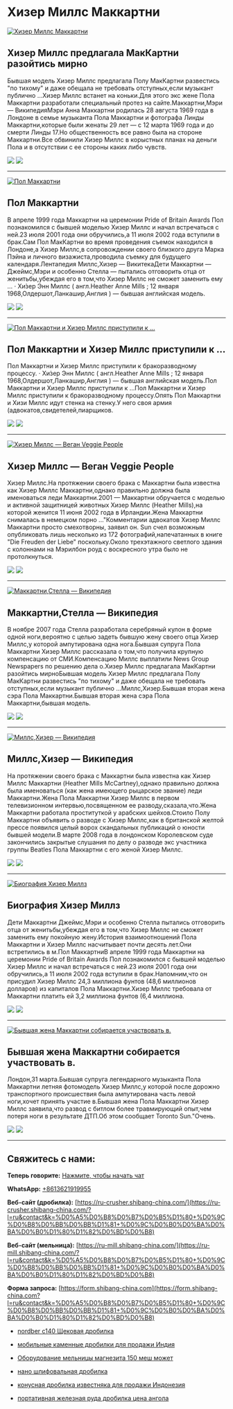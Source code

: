# Хизер Миллс Маккартни

<a href="https://swt.shibang-china.com/?l=ru&img&k=%D0%A5%D0%B8%D0%B7%D0%B5%D1%80+%D0%9C%D0%B8%D0%BB%D0%BB%D1%81+%D0%9C%D0%B0%D0%BA%D0%BA%D0%B0%D1%80%D1%82%D0%BD%D0%B8" target="_blank">![Хизер Миллс Маккартни](http://static.shibang-china.com/all-800x300/1220.jpg)</a>

## Хизер Миллс предлагала МакКартни разойтись мирно
Бывшая модель Хизер Миллс предлагала Полу МакКартни развестись &quot;по тихому&quot; и даже обещала не требовать отступных,если музыкант публично …Хизер Миллс встанет на коньки.Для этого экс жене Пола Маккартни разработали специальный протез на сайте.Маккартни,Мэри — ВикипедияМэри Анна Маккартни родилась 28 августа 1969 года в Лондоне в семье музыканта Пола Маккартни и фотографа Линды Маккартни,которые были женаты 29 лет — с 12 марта 1969 года и до смерти Линды 17.Но общественность все равно была на стороне Маккартни.Все обвинили Хизер Миллс в корыстных планах на деньги Пола и в отсутствии с ее стороны каких либо чувств.


<a href="https://whatsapp.shibangsoft.com/WhatsApp.php" target="_blank" title="WhatsApp">![](http://static.shibang-china.com/icon/whatsapp.png)</a> <a href="https://swt.shibang-china.com/?l=ru&icon&k=%D0%A5%D0%B8%D0%B7%D0%B5%D1%80+%D0%9C%D0%B8%D0%BB%D0%BB%D1%81+%D0%9C%D0%B0%D0%BA%D0%BA%D0%B0%D1%80%D1%82%D0%BD%D0%B8" target="_blank">![](http://static.shibang-china.com/icon/chat-ru.png)</a>

---

<a href="https://swt.shibang-china.com/?l=ru&img&k=%D0%A5%D0%B8%D0%B7%D0%B5%D1%80+%D0%9C%D0%B8%D0%BB%D0%BB%D1%81+%D0%9C%D0%B0%D0%BA%D0%BA%D0%B0%D1%80%D1%82%D0%BD%D0%B8" target="_blank">![Пол Маккартни](http://static.shibang-china.com/all-800x300/1481.jpg)</a>

## Пол Маккартни
В апреле 1999 года Маккартни на церемонии Pride of Britain Awards Пол познакомился с бывшей моделью Хизер Миллс и начал встречаться с ней.23 июля 2001 года они обручились,а 11 июля 2002 года вступили в брак.Сам Пол МакКартни во время проведения съемок находился в Лондоне,а Хизер Миллс,в сопровождении своего близкого друга Марка Пэйна и личного визажиста,проводила съемку для будущего календаря.Лентапедия Миллс,Хизер — ВикитекаДети Маккартни — Джеймс,Мэри и особенно Стелла — пытались отговорить отца от женитьбы,убеждая его в том,что Хизер Миллс не сможет заменить ему …&nbsp;&#0183;&#32;Хи́зер Энн Миллс ( англ.Heather Anne Mills ; 12 января 1968,Олдершот,Ланкашир,Англия ) — бывшая английская модель.


<a href="https://whatsapp.shibangsoft.com/WhatsApp.php" target="_blank" title="WhatsApp">![](http://static.shibang-china.com/icon/whatsapp.png)</a> <a href="https://swt.shibang-china.com/?l=ru&icon&k=%D0%A5%D0%B8%D0%B7%D0%B5%D1%80+%D0%9C%D0%B8%D0%BB%D0%BB%D1%81+%D0%9C%D0%B0%D0%BA%D0%BA%D0%B0%D1%80%D1%82%D0%BD%D0%B8" target="_blank">![](http://static.shibang-china.com/icon/chat-ru.png)</a>

---

<a href="https://swt.shibang-china.com/?l=ru&img&k=%D0%A5%D0%B8%D0%B7%D0%B5%D1%80+%D0%9C%D0%B8%D0%BB%D0%BB%D1%81+%D0%9C%D0%B0%D0%BA%D0%BA%D0%B0%D1%80%D1%82%D0%BD%D0%B8" target="_blank">![Пол Маккартни и Хизер Миллс приступили к …](http://static.shibang-china.com/all-800x300/566.jpg)</a>

## Пол Маккартни и Хизер Миллс приступили к …
Пол Маккартни и Хизер Миллс приступили к бракоразводному процессу.&nbsp;&#0183;&#32;Хи́зер Энн Миллс ( англ.Heather Anne Mills ; 12 января 1968,Олдершот,Ланкашир,Англия ) — бывшая английская модель.Пол Маккартни и Хизер Миллс приступили к …Пол Маккартни и Хизер Миллс приступили к бракоразводному процессу.Опять Пол Маккартни и Хизи Миллс идут стенка на стенку.У него своя армия (адвокатов,свидетелей,пиарщиков.


<a href="https://whatsapp.shibangsoft.com/WhatsApp.php" target="_blank" title="WhatsApp">![](http://static.shibang-china.com/icon/whatsapp.png)</a> <a href="https://swt.shibang-china.com/?l=ru&icon&k=%D0%A5%D0%B8%D0%B7%D0%B5%D1%80+%D0%9C%D0%B8%D0%BB%D0%BB%D1%81+%D0%9C%D0%B0%D0%BA%D0%BA%D0%B0%D1%80%D1%82%D0%BD%D0%B8" target="_blank">![](http://static.shibang-china.com/icon/chat-ru.png)</a>

---

<a href="https://swt.shibang-china.com/?l=ru&img&k=%D0%A5%D0%B8%D0%B7%D0%B5%D1%80+%D0%9C%D0%B8%D0%BB%D0%BB%D1%81+%D0%9C%D0%B0%D0%BA%D0%BA%D0%B0%D1%80%D1%82%D0%BD%D0%B8" target="_blank">![Хизер Миллс — Веган Veggie People](http://static.shibang-china.com/all-800x300/1398.jpg)</a>

## Хизер Миллс — Веган Veggie People
Хизер Миллс.На протяжении своего брака с Маккартни была известна как Хизер Миллс Маккартни,однако правильно должна была именоваться леди Маккартни.2001 — Маккартни обручается с моделью и активной защитницей животных Хизер Миллс (Heather Mills),на которой женится 11 июня 2002 года в Ирландии.Жена Маккартни снималась в немецком порно …&quot;Комментарии адвокатов Хизер Миллс Маккартни просто смехотворны, заявил он. Sun счел возможным опубликовать лишь несколько из 172 фотографий,напечатанных в книге &quot;Die Freuden der Liebe&quot; поскольку.Около трехэтажного светлого здания с колоннами на Мэрилбон роуд с воскресного утра было не протолкнуться.


<a href="https://whatsapp.shibangsoft.com/WhatsApp.php" target="_blank" title="WhatsApp">![](http://static.shibang-china.com/icon/whatsapp.png)</a> <a href="https://swt.shibang-china.com/?l=ru&icon&k=%D0%A5%D0%B8%D0%B7%D0%B5%D1%80+%D0%9C%D0%B8%D0%BB%D0%BB%D1%81+%D0%9C%D0%B0%D0%BA%D0%BA%D0%B0%D1%80%D1%82%D0%BD%D0%B8" target="_blank">![](http://static.shibang-china.com/icon/chat-ru.png)</a>

---

<a href="https://swt.shibang-china.com/?l=ru&img&k=%D0%A5%D0%B8%D0%B7%D0%B5%D1%80+%D0%9C%D0%B8%D0%BB%D0%BB%D1%81+%D0%9C%D0%B0%D0%BA%D0%BA%D0%B0%D1%80%D1%82%D0%BD%D0%B8" target="_blank">![Маккартни,Стелла — Википедия](http://static.shibang-china.com/all-800x300/1179.jpg)</a>

## Маккартни,Стелла — Википедия
В ноябре 2007 года Стелла разработала серебряный кулон в форме одной ноги,вероятно с целью задеть бывшую жену своего отца Хизер Миллс,у которой ампутирована одна нога.Бывшая супруга Пола Маккартни Хизер Миллс рассказала о том,что получила крупную компенсацию от СМИ.Компенсацию Миллс выплатили News Group Newspapers по решению дела о.Хизер Миллс предлагала МакКартни разойтись мирноБывшая модель Хизер Миллс предлагала Полу МакКартни развестись &quot;по тихому&quot; и даже обещала не требовать отступных,если музыкант публично …Миллс,Хизер.Бывшая вторая жена сэра Пола Маккартни.Бывшая вторая жена сэра Пола Маккартни,бывшая модель.


<a href="https://whatsapp.shibangsoft.com/WhatsApp.php" target="_blank" title="WhatsApp">![](http://static.shibang-china.com/icon/whatsapp.png)</a> <a href="https://swt.shibang-china.com/?l=ru&icon&k=%D0%A5%D0%B8%D0%B7%D0%B5%D1%80+%D0%9C%D0%B8%D0%BB%D0%BB%D1%81+%D0%9C%D0%B0%D0%BA%D0%BA%D0%B0%D1%80%D1%82%D0%BD%D0%B8" target="_blank">![](http://static.shibang-china.com/icon/chat-ru.png)</a>

---

<a href="https://swt.shibang-china.com/?l=ru&img&k=%D0%A5%D0%B8%D0%B7%D0%B5%D1%80+%D0%9C%D0%B8%D0%BB%D0%BB%D1%81+%D0%9C%D0%B0%D0%BA%D0%BA%D0%B0%D1%80%D1%82%D0%BD%D0%B8" target="_blank">![Миллс,Хизер — Википедия](http://static.shibang-china.com/all-800x300/224.jpg)</a>

## Миллс,Хизер — Википедия
На протяжении своего брака с Маккартни была известна как Хизер Миллс Маккартни (Heather Mills McCartney),однако правильно должна была именоваться (как жена имеющего рыцарское звание) леди Маккартни.Жена Пола Маккартни Хизер Миллс в первом телевизионном интервью,посвященном ее разводу,сказала,что.Жена Маккартни работала проституткой у арабских шейхов.Стоило Полу Маккартни объявить о разводе с Хизер Миллс,как в британской желтой прессе появился целый ворох скандальных публикаций о юности бывшей модели.В марте 2008 года в лондонском Королевском суде закончились закрытые слушания по делу о разводе экс участника группы Beatles Пола Маккартни с его женой Хизер Миллс.


<a href="https://whatsapp.shibangsoft.com/WhatsApp.php" target="_blank" title="WhatsApp">![](http://static.shibang-china.com/icon/whatsapp.png)</a> <a href="https://swt.shibang-china.com/?l=ru&icon&k=%D0%A5%D0%B8%D0%B7%D0%B5%D1%80+%D0%9C%D0%B8%D0%BB%D0%BB%D1%81+%D0%9C%D0%B0%D0%BA%D0%BA%D0%B0%D1%80%D1%82%D0%BD%D0%B8" target="_blank">![](http://static.shibang-china.com/icon/chat-ru.png)</a>

---

<a href="https://swt.shibang-china.com/?l=ru&img&k=%D0%A5%D0%B8%D0%B7%D0%B5%D1%80+%D0%9C%D0%B8%D0%BB%D0%BB%D1%81+%D0%9C%D0%B0%D0%BA%D0%BA%D0%B0%D1%80%D1%82%D0%BD%D0%B8" target="_blank">![Биография Хизер Миллз](http://static.shibang-china.com/all-800x300/1461.jpg)</a>

## Биография Хизер Миллз
Дети Маккартни Джеймс,Мэри и особенно Стелла пытались отговорить отца от женитьбы,убеждая его в том,что Хизер Миллс не сможет заменить ему покойную жену.История взаимоотношений Пола Маккартни и Хизер Миллс насчитывает почти десять лет.Они встретились в м.Пол МаккартниВ апреле 1999 года Маккартни на церемонии Pride of Britain Awards Пол познакомился с бывшей моделью Хизер Миллс и начал встречаться с ней.23 июля 2001 года они обручились,а 11 июля 2002 года вступили в брак.Напомним,что он присудил Хизер Миллс 24,3 миллиона фунтов (48,6 миллионов долларов) из капиталов Пола Маккартни.Хизер Миллс требовала от Маккартни платить ей 3,2 миллиона фунтов (6,4 миллиона.


<a href="https://whatsapp.shibangsoft.com/WhatsApp.php" target="_blank" title="WhatsApp">![](http://static.shibang-china.com/icon/whatsapp.png)</a> <a href="https://swt.shibang-china.com/?l=ru&icon&k=%D0%A5%D0%B8%D0%B7%D0%B5%D1%80+%D0%9C%D0%B8%D0%BB%D0%BB%D1%81+%D0%9C%D0%B0%D0%BA%D0%BA%D0%B0%D1%80%D1%82%D0%BD%D0%B8" target="_blank">![](http://static.shibang-china.com/icon/chat-ru.png)</a>

---

<a href="https://swt.shibang-china.com/?l=ru&img&k=%D0%A5%D0%B8%D0%B7%D0%B5%D1%80+%D0%9C%D0%B8%D0%BB%D0%BB%D1%81+%D0%9C%D0%B0%D0%BA%D0%BA%D0%B0%D1%80%D1%82%D0%BD%D0%B8" target="_blank">![Бывшая жена Маккартни собирается участвовать в.](http://static.shibang-china.com/all-800x300/248.jpg)</a>

## Бывшая жена Маккартни собирается участвовать в.
Лондон,31 марта.Бывшая супруга легендарного музыканта Пола Маккартни летняя фотомодель Хизер Миллс,у которой после дорожно транспортного происшествия была ампутирована часть левой ноги,хочет принять участие в.Бывшая жена Пола Маккартни Хизер Миллс заявила,что развод с битлом более травмирующий опыт,чем потеря ноги в результате ДТП.Об этом сообщает Toronto Sun.&quot;Очень.

<a href="https://whatsapp.shibangsoft.com/WhatsApp.php" target="_blank" title="WhatsApp">![](http://static.shibang-china.com/icon/whatsapp.png)</a> <a href="https://swt.shibang-china.com/?l=ru&icon&k=%D0%A5%D0%B8%D0%B7%D0%B5%D1%80+%D0%9C%D0%B8%D0%BB%D0%BB%D1%81+%D0%9C%D0%B0%D0%BA%D0%BA%D0%B0%D1%80%D1%82%D0%BD%D0%B8" target="_blank">![](http://static.shibang-china.com/icon/chat-ru.png)</a>

---
## Свяжитесь с нами:

**Теперь говорите:** [Нажмите, чтобы начать чат](https://swt.shibang-china.com?l=ru&contact&k=%D0%A5%D0%B8%D0%B7%D0%B5%D1%80+%D0%9C%D0%B8%D0%BB%D0%BB%D1%81+%D0%9C%D0%B0%D0%BA%D0%BA%D0%B0%D1%80%D1%82%D0%BD%D0%B8)

**WhatsApp:**  [+8613621919955](https://whatsapp.shibangsoft.com/WhatsApp.php)

**Веб-сайт (дробилка):** [https://ru-crusher.shibang-china.com/](https://ru-crusher.shibang-china.com/?l=ru&contact&k=%D0%A5%D0%B8%D0%B7%D0%B5%D1%80+%D0%9C%D0%B8%D0%BB%D0%BB%D1%81+%D0%9C%D0%B0%D0%BA%D0%BA%D0%B0%D1%80%D1%82%D0%BD%D0%B8)

**Веб-сайт (мельница):** [https://ru-mill.shibang-china.com/](https://ru-mill.shibang-china.com/?l=ru&contact&k=%D0%A5%D0%B8%D0%B7%D0%B5%D1%80+%D0%9C%D0%B8%D0%BB%D0%BB%D1%81+%D0%9C%D0%B0%D0%BA%D0%BA%D0%B0%D1%80%D1%82%D0%BD%D0%B8)

**Форма запроса:** [https://form.shibang-china.com](https://form.shibang-china.com?l=ru&contact&k=%D0%A5%D0%B8%D0%B7%D0%B5%D1%80+%D0%9C%D0%B8%D0%BB%D0%BB%D1%81+%D0%9C%D0%B0%D0%BA%D0%BA%D0%B0%D1%80%D1%82%D0%BD%D0%B8)

* [nordber c140 Щековая дробилка](../135/nordber%20c140%20%D0%A9%D0%B5%D0%BA%D0%BE%D0%B2%D0%B0%D1%8F%20%D0%B4%D1%80%D0%BE%D0%B1%D0%B8%D0%BB%D0%BA%D0%B0.md)

* [мобильные каменные дробилки для продажи Индия](../132/%D0%BC%D0%BE%D0%B1%D0%B8%D0%BB%D1%8C%D0%BD%D1%8B%D0%B5%20%D0%BA%D0%B0%D0%BC%D0%B5%D0%BD%D0%BD%D1%8B%D0%B5%20%D0%B4%D1%80%D0%BE%D0%B1%D0%B8%D0%BB%D0%BA%D0%B8%20%D0%B4%D0%BB%D1%8F%20%D0%BF%D1%80%D0%BE%D0%B4%D0%B0%D0%B6%D0%B8%20%D0%98%D0%BD%D0%B4%D0%B8%D1%8F.md)

* [Оборудование мельницы магнезита 150 меш может](../132/%D0%9E%D0%B1%D0%BE%D1%80%D1%83%D0%B4%D0%BE%D0%B2%D0%B0%D0%BD%D0%B8%D0%B5%20%D0%BC%D0%B5%D0%BB%D1%8C%D0%BD%D0%B8%D1%86%D1%8B%20%D0%BC%D0%B0%D0%B3%D0%BD%D0%B5%D0%B7%D0%B8%D1%82%D0%B0%20150%20%D0%BC%D0%B5%D1%88%20%D0%BC%D0%BE%D0%B6%D0%B5%D1%82.md)

* [нано шлифовальная дробилка](../135/%D0%BD%D0%B0%D0%BD%D0%BE%20%D1%88%D0%BB%D0%B8%D1%84%D0%BE%D0%B2%D0%B0%D0%BB%D1%8C%D0%BD%D0%B0%D1%8F%20%D0%B4%D1%80%D0%BE%D0%B1%D0%B8%D0%BB%D0%BA%D0%B0.md)

* [конусная дробилка известняка для продажи Индонезия](../134/%D0%BA%D0%BE%D0%BD%D1%83%D1%81%D0%BD%D0%B0%D1%8F%20%D0%B4%D1%80%D0%BE%D0%B1%D0%B8%D0%BB%D0%BA%D0%B0%20%D0%B8%D0%B7%D0%B2%D0%B5%D1%81%D1%82%D0%BD%D1%8F%D0%BA%D0%B0%20%D0%B4%D0%BB%D1%8F%20%D0%BF%D1%80%D0%BE%D0%B4%D0%B0%D0%B6%D0%B8%20%D0%98%D0%BD%D0%B4%D0%BE%D0%BD%D0%B5%D0%B7%D0%B8%D1%8F.md)

* [портативная железная руда дробилка цена ангола](../131/%D0%BF%D0%BE%D1%80%D1%82%D0%B0%D1%82%D0%B8%D0%B2%D0%BD%D0%B0%D1%8F%20%D0%B6%D0%B5%D0%BB%D0%B5%D0%B7%D0%BD%D0%B0%D1%8F%20%D1%80%D1%83%D0%B4%D0%B0%20%D0%B4%D1%80%D0%BE%D0%B1%D0%B8%D0%BB%D0%BA%D0%B0%20%D1%86%D0%B5%D0%BD%D0%B0%20%D0%B0%D0%BD%D0%B3%D0%BE%D0%BB%D0%B0.md)